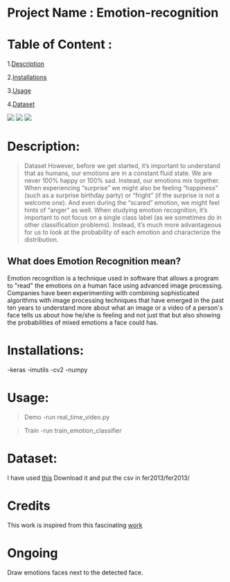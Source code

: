 # Project Name : Emotion-recognition
# Table of Content :
1.[Description](#p1)

2.[Installations](#p2)

3.[Usage](#p3)

4.[Dataset](#p4)



![](https://github.com/omar178/Emotion-recognition/blob/master/emotions/Happy.PNG)
![](https://github.com/omar178/Emotion-recognition/blob/master/emotions/angry.PNG)
![](https://github.com/omar178/Emotion-recognition/blob/master/emotions/neural.PNG)



<a id="p1"></a> 
# Description:

> Dataset
However, before we get started, it’s important to understand that as humans, our emotions are in
a constant fluid state. We are never 100% happy or 100% sad. Instead, our emotions mix together.
When experiencing “surprise” we might also be feeling “happiness” (such as a surprise birthday
party) or “fright” (if the surprise is not a welcome one). And even during the “scared” emotion, we
might feel hints of “anger” as well.
When studying emotion recognition, it’s important to not focus on a single class label (as we
sometimes do in other classification problems). Instead, it’s much more advantageous for us to
look at the probability of each emotion and characterize the distribution.
## What does Emotion Recognition mean?

Emotion recognition is a technique used in software that allows a program to "read" the emotions on a human face using advanced image processing. Companies have been experimenting with combining sophisticated algorithms with image processing techniques that have emerged in the past ten years to understand more about what an image or a video of a person's face tells us about how he/she is feeling and not just that but also showing the probabilities of mixed emotions a face could has.

<a id="p2"></a> 
# Installations:
-keras
-imutils
-cv2
-numpy

<a id="p3"></a> 
# Usage:
> Demo
-run real_time_video.py

> Train
-run train_emotion_classifier


<a id="p4"></a> 
# Dataset:

I have used [this](https://www.kaggle.com/c/3364/download-all)
Download it and put the csv in fer2013/fer2013/

# Credits
This work is inspired from this fascinating [work](https://github.com/oarriaga/face_classification) 

# Ongoing 
Draw emotions faces next to the detected face.

